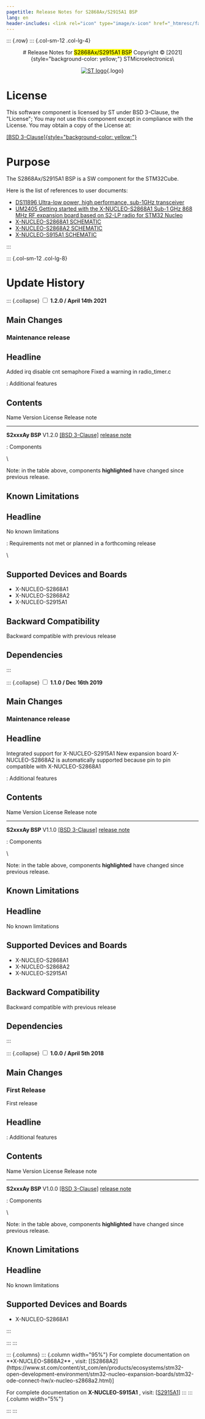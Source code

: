 ```yaml
---
pagetitle: Release Notes for S2868Ax/S2915A1 BSP 
lang: en
header-includes: <link rel="icon" type="image/x-icon" href="_htmresc/favicon.png" />
---
```


::: {.row}
::: {.col-sm-12 .col-lg-4}

<center>
# Release Notes for <mark>S2868Ax/S2915A1 BSP</mark>
Copyright &copy; [2021]{style="background-color: yellow;"} STMicroelectronics\
    
[![ST logo](_htmresc/st_logo_2020.png)](https://www.st.com){.logo}
</center>


# License

This software component is
licensed by ST under BSD 3-Clause, the "License"; You may not use this component except in compliance
with the License. You may obtain a copy of the License at:

[[BSD 3-Clause]{style="background-color: yellow;"}](https://opensource.org/licenses/BSD-3-Clause)

# Purpose

The S2868Ax/S2915A1 BSP is a SW component for the STM32Cube. 

Here is the list of references to user documents:

- [DS11896 Ultra-low power, high performance, sub-1GHz transceiver](https://www.st.com/resource/en/datasheet/s2-lp.pdf)
- [UM2405 Getting started with the X-NUCLEO-S2868A1 Sub-1 GHz 868 MHz RF expansion board based on S2-LP radio for STM32 Nucleo](https://www.st.com/resource/en/user_manual/dm00498153.pdf)
- [X-NUCLEO-S2868A1 SCHEMATIC](https://www.st.com/resource/en/schematic_pack/x-nucleo-s2868a1_schematic.pdf)
- [X-NUCLEO-S2868A2 SCHEMATIC](https://www.st.com/resource/en/schematic_pack/x-nucleo-s2868a2_schematic.pdf)
- [X-NUCLEO-S915A1 SCHEMATIC](https://www.st.com/resource/en/schematic_pack/x-nucleo-s2915a1_schematic.pdf)

:::

::: {.col-sm-12 .col-lg-8}
# Update History

::: {.collapse}
<input type="checkbox" id="collapse-section2"  aria-hidden="true">
<label for="collapse-section2" aria-hidden="true">__1.2.0 / April 14th 2021__</label>
<div>	

## Main Changes

### Maintenance release


  Headline
  ----------------------------------------------------------
  Added irq disable cnt semaphore
  Fixed a warning in radio_timer.c 
  
  : Additional features


## Contents

  Name                                                        Version                                           License                                                                                                       Release note
  ----------------------------------------------------------- ------------------------------------------------- ------------------------------------------------------------------------------------------------------------- ------------------------------------------------------------------------------------------------------------------------------------------------
  **S2xxxAy BSP**                                             V1.2.0                                            [[BSD 3-Clause]](https://opensource.org/licenses/BSD-3-Clause)                                                [release note](.\Release_Notes.html)

  : Components

\

Note: in the table above, components **highlighted** have changed since previous release.

## Known Limitations


  Headline
  ----------------------------------------------------------
  No known limitations

  : Requirements not met or planned in a forthcoming release

\


## Supported Devices and Boards

- X-NUCLEO-S2868A1
- X-NUCLEO-S2868A2
- X-NUCLEO-S2915A1

## Backward Compatibility

Backward compatible with previous release

## Dependencies



</div>
:::


::: {.collapse}
<input type="checkbox" id="collapse-section1"  aria-hidden="true">
<label for="collapse-section1" aria-hidden="true">__1.1.0 / Dec 16th 2019__</label>
<div>	

## Main Changes

### Maintenance release


  Headline
  ----------------------------------------------------------
  Integrated support for X-NUCLEO-S2915A1
  New expansion board X-NUCLEO-S2868A2 is automatically supported because pin to pin compatible with X-NUCLEO-S2868A1

  : Additional features


## Contents

  Name                                                        Version                                           License                                                                                                       Release note
  ----------------------------------------------------------- ------------------------------------------------- ------------------------------------------------------------------------------------------------------------- ------------------------------------------------------------------------------------------------------------------------------------------------
  **S2xxxAy BSP**                                             V1.1.0                                            [[BSD 3-Clause]](https://opensource.org/licenses/BSD-3-Clause)                                                [release note](.\Release_Notes.html)

  : Components

\

Note: in the table above, components **highlighted** have changed since previous release.

## Known Limitations


  Headline
  ----------------------------------------------------------
  No known limitations



## Supported Devices and Boards

- X-NUCLEO-S2868A1
- X-NUCLEO-S2868A2
- X-NUCLEO-S2915A1


## Backward Compatibility

Backward compatible with previous release

## Dependencies



</div>
:::

::: {.collapse}
<input type="checkbox" id="collapse-section0"  aria-hidden="true">
<label for="collapse-section0" aria-hidden="true">__1.0.0 / April 5th 2018__</label>
<div>	

## Main Changes

### First Release

First release


  Headline
  ----------------------------------------------------------

  : Additional features


## Contents

  Name                                                        Version                                           License                                                                                                       Release note
  ----------------------------------------------------------- ------------------------------------------------- ------------------------------------------------------------------------------------------------------------- ------------------------------------------------------------------------------------------------------------------------------------------------
  **S2xxxAy BSP**                                             V1.0.0                                            [[BSD 3-Clause]](https://opensource.org/licenses/BSD-3-Clause)                                                [release note](.\Release_Notes.html)

  : Components

\

Note: in the table above, components **highlighted** have changed since previous release.

## Known Limitations


  Headline
  ----------------------------------------------------------
  No known limitations


## Supported Devices and Boards

- X-NUCLEO-S2868A1


</div>
:::

:::
:::

<footer class="sticky">
::: {.columns}
::: {.column width="95%"}
For complete documentation on **X-NUCLEO-S868A2** ,
visit: [[S2868A2](https://www.st.com/content/st_com/en/products/ecosystems/stm32-open-development-environment/stm32-nucleo-expansion-boards/stm32-ode-connect-hw/x-nucleo-s2868a2.html)]

For complete documentation on **X-NUCLEO-S915A1** ,
visit: [[S2915A1](https://www.st.com/content/st_com/en/products/ecosystems/stm32-open-development-environment/stm32-nucleo-expansion-boards/stm32-ode-connect-hw/x-nucleo-s2915a1.html)]
:::
::: {.column width="5%"}

:::
:::
</footer>
